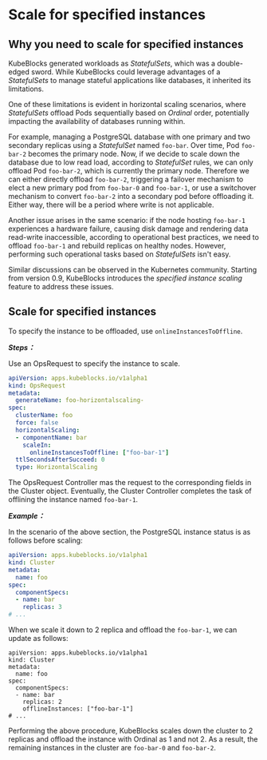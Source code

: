 
# Scale for specified instances

## Why you need to scale for specified instances

KubeBlocks generated workloads as *StatefulSets*, which was a double-edged sword. While KubeBlocks could leverage advantages of a *StatefulSets* to manage stateful applications like databases, it inherited its limitations.

One of these limitations is evident in horizontal scaling scenarios, where *StatefulSets* offload Pods sequentially based on *Ordinal* order, potentially impacting the availability of databases running within.

For example, managing a PostgreSQL database with one primary and two secondary replicas using a *StatefulSet* named `foo-bar`. Over time, Pod `foo-bar-2` becomes the primary node. Now, if we decide to scale down the database due to low read load, according to *StatefulSet* rules, we can only offload Pod `foo-bar-2`, which is currently the primary node. Therefore we can either directly offload `foo-bar-2`, triggering a failover mechanism to elect a new primary pod from `foo-bar-0` and `foo-bar-1`, or use a switchover mechanism to convert `foo-bar-2` into a secondary pod before offloading it. Either way, there will be a period where write is not applicable.

Another issue arises in the same scenario: if the node hosting `foo-bar-1` experiences a hardware failure, causing disk damage and rendering data read-write inaccessible, according to operational best practices, we need to offload `foo-bar-1` and rebuild replicas on healthy nodes. However, performing such operational tasks based on *StatefulSets* isn't easy.

Similar discussions can be observed in the Kubernetes community. Starting from version 0.9, KubeBlocks introduces the *specified instance scaling* feature to address these issues.

## Scale for specified instances

To specify the instance to be offloaded, use `onlineInstancesToOffline`.

***Steps：***

Use an OpsRequest to specify the instance to scale.

```yaml
apiVersion: apps.kubeblocks.io/v1alpha1
kind: OpsRequest
metadata:
  generateName: foo-horizontalscaling-
spec:
  clusterName: foo
  force: false
  horizontalScaling:
  - componentName: bar
    scaleIn:
      onlineInstancesToOffline: ["foo-bar-1"]
  ttlSecondsAfterSucceed: 0
  type: HorizontalScaling

```

The OpsRequest Controller mas the request to the corresponding fields in the Cluster object. Eventually, the Cluster Controller completes the task of offlining the instance named `foo-bar-1`.

***Example：***

In the scenario of the above section, the PostgreSQL instance status is as follows before scaling:

```yaml
apiVersion: apps.kubeblocks.io/v1alpha1
kind: Cluster
metadata:
  name: foo
spec:
  componentSpecs:
  - name: bar
    replicas: 3
# ...
```

When we scale it down to 2 replica and offload the `foo-bar-1`, we can update as follows:
```
apiVersion: apps.kubeblocks.io/v1alpha1
kind: Cluster
metadata:
  name: foo
spec:
  componentSpecs:
  - name: bar
    replicas: 2
    offlineInstances: ["foo-bar-1"]
# ...
```
Performing the above procedure, KubeBlocks scales down the cluster to 2 replicas and offload the instance with Ordinal as 1 and not 2. As a result, the remaining instances in the cluster are `foo-bar-0` and `foo-bar-2`.